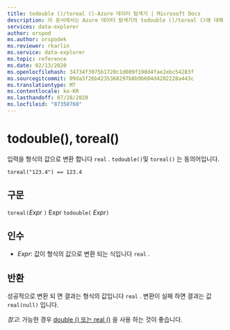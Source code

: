 ```yaml
---
title: todouble ()/toreal ()-Azure 데이터 탐색기 | Microsoft Docs
description: 이 문서에서는 Azure 데이터 탐색기의 todouble ()/toreal ()에 대해 설명 합니다.
services: data-explorer
author: orspod
ms.author: orspodek
ms.reviewer: rkarlin
ms.service: data-explorer
ms.topic: reference
ms.date: 02/13/2020
ms.openlocfilehash: 34734f3975b1720c1d009f190d4fae2ebc54283f
ms.sourcegitcommit: 09da3f26b4235368297b8b9b604d4282228a443c
ms.translationtype: MT
ms.contentlocale: ko-KR
ms.lasthandoff: 07/28/2020
ms.locfileid: "87350760"
---
```

# <a name="todouble-toreal"></a>todouble(), toreal()

입력을 형식의 값으로 변환 합니다 `real` . `todouble()`및 `toreal()` 는 동의어입니다.

```kusto
toreal("123.4") == 123.4
```

## <a name="syntax"></a>구문

`toreal(`*Expr* `)` 
 Expr `todouble(` *Expr*`)`

## <a name="arguments"></a>인수

* *Expr*: 값이 형식의 값으로 변환 되는 식입니다 `real` .

## <a name="returns"></a>반환

성공적으로 변환 되 면 결과는 형식의 값입니다 `real` .
변환이 실패 하면 결과는 값 `real(null)` 입니다.

*참고*: 가능한 경우 [double () 또는 real ()](./scalar-data-types/real.md) 을 사용 하는 것이 좋습니다.